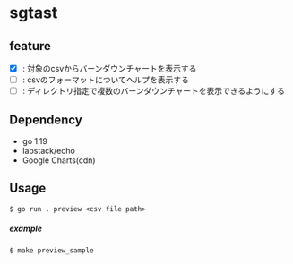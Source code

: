 # sgtast
## feature
- [x] : 対象のcsvからバーンダウンチャートを表示する
- [ ] : csvのフォーマットについてヘルプを表示する
- [ ] : ディレクトリ指定で複数のバーンダウンチャートを表示できるようにする

## Dependency
- go 1.19
- labstack/echo
- Google Charts(cdn)

## Usage
```
$ go run . preview <csv file path>
```
##### example
```
$ make preview_sample
```
